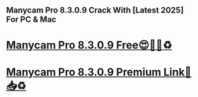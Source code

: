 ## Manycam Pro 8.3.0.9 Crack With [Latest 2025] For PC & Mac

# [Manycam Pro 8.3.0.9 Free😍🔐🚀♻️](https://softspedia.org/nnl/)
# [Manycam Pro 8.3.0.9 Premium Link🤩📥♻️](https://softspedia.org/nnl/)
